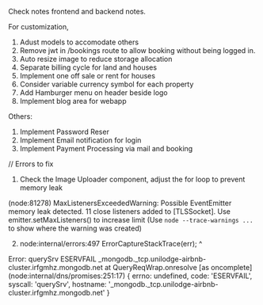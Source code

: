 Check notes frontend and backend notes.


For customization,

1. Adust models to accomodate others
2. Remove jwt in /bookings route to allow booking without being logged in.
3.  Auto resize image to reduce storage allocation
4.  Separate billing cycle for land and houses
5.  Implement one off sale or rent for houses
6.  Consider variable currency symbol for each property
7.  Add Hamburger menu on header beside logo 
8.  Implement blog area for webapp


Others:
1.  Implement Password Reser
2.  Implement Email notification for login
3.  Implement Payment Processing via mail and booking


// Errors to fix

1. Check the Image Uploader component, adjust the for loop to prevent memory leak

(node:81278) MaxListenersExceededWarning: Possible EventEmitter memory leak detected. 11 close listeners added to [TLSSocket]. Use emitter.setMaxListeners() to increase limit
(Use `node --trace-warnings ...` to show where the warning was created)

2.  node:internal/errors:497
    ErrorCaptureStackTrace(err);
    ^

Error: querySrv ESERVFAIL _mongodb._tcp.unilodge-airbnb-cluster.irfgmhz.mongodb.net
    at QueryReqWrap.onresolve [as oncomplete] (node:internal/dns/promises:251:17) {
  errno: undefined,
  code: 'ESERVFAIL',
  syscall: 'querySrv',
  hostname: '_mongodb._tcp.unilodge-airbnb-cluster.irfgmhz.mongodb.net'
}